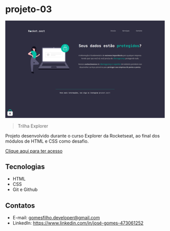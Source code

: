 # projeto-03

![preview](./.github/preview.png)

> Trilha Explorer

Projeto desenvolvido durante o curso Explorer da Rocketseat, ao final dos módulos de HTML e CSS como desafio.


<a target="_blank"
     href="https://gomesfilho-developer.github.io/projeto-02/">
          Clique aqui para ter acesso
        </a>

## Tecnologias

- HTML
- CSS
- Git e Github

## Contatos

- E-mail: gomesfilho.developer@gmail.com
- LinkedIn: https://www.linkedin.com/in/josé-gomes-473061252
